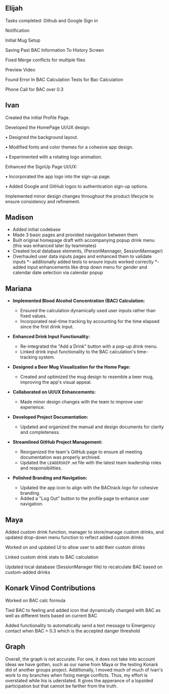 ## Elijah
Tasks completed: Github and Google Sign in 

Notification 

Initial Mug Setup 

Saving Past BAC Information To History Screen 

Fixed Merge conflicts for multiple files 

Preview Video 

Found Error In BAC Calculation Tests for Bac Calculation

Phone Call for BAC over 0.3

## Ivan

Created the initial Profile Page. 

Developed the HomePage UI/UX design: 

• Designed the background layout. 

• Modified fonts and color themes for a cohesive app design.

• Experimented with a rotating logo animation. 

Enhanced the SignUp Page UI/UX: 

• Incorporated the app logo into the sign-up page.

• Added Google and GitHub logos to authentication sign-up options. 

Implemented minor design changes throughout the product lifecycle to ensure consistency and refinement.

## Madison
* Added initial codebase
* Made 3 basic pages and provided navigation between them
* Built original homepage draft with accompanying popup drink menu (this was enhanced later by teammates)
* Created local database elements, (PersonMannager, SessionMannager)
* Overhauled user data inputs pages and enhanced them to validate inputs 
*- additionally added tests to ensure inputs worked correctly
*- added input enhancements like drop down menu for gender and calendar date selection via calendar popup

## Mariana

- **Implemented Blood Alcohol Concentration (BAC) Calculation:**
  - Ensured the calculation dynamically used user inputs rather than fixed values.
  - Incorporated real-time tracking by accounting for the time elapsed since the first drink input.
  
- **Enhanced Drink Input Functionality:**
  - Re-integrated the "Add a Drink" button with a pop-up drink menu.
  - Linked drink input functionality to the BAC calculation's time-tracking system.

- **Designed a Beer Mug Visualization for the Home Page:**
  - Created and optimized the mug design to resemble a beer mug, improving the app's visual appeal.

- **Collaborated on UI/UX Enhancements:**
  - Made minor design changes with the team to improve user experience.

- **Developed Project Documentation:**
  - Updated and organized the manual and design documents for clarity and completeness.

- **Streamlined GitHub Project Management:**
  - Reorganized the team's GitHub page to ensure all meeting documentation was properly archived.
  - Updated the `LEADERSHIP.md` file with the latest team leadership roles and responsibilities.

- **Polished Branding and Navigation:**
  - Updated the app icon to align with the BACtrack logo for cohesive branding.
  - Added a "Log Out" button to the profile page to enhance user navigation.
 
## Maya

Added custom drink function, manager to store/manage custom drinks, and updated drop-down menu function to reflect added custom drinks

Worked on and updated UI to allow user to add their custom drinks

Linked custom drink stats to BAC calculation

Updated local database (SessionManager file) to recalculate BAC based on custom-added drinks

## Konark Vinod Contributions
Worked on BAC calc formula

Tied BAC to feeling and added icon that dynamically changed with BAC as well as different texts based on current BAC

Added functionality to automatically send a text message to Emergency contact when BAC > 0.3 which is the accepted danger threshold


## Graph

Overall, the graph is not accurate. For one, it does not take into account ideas we have gotten, such as our name from Maya or the testing Konark did of another groups project. Additionally, I moved much of much of Ivan's work to my branches when fixing merge conflicts. Thus, my effort is overstated while his is uderstated. It gives the apperance of a lopsided participation but that cannot be farther from the truth. 


